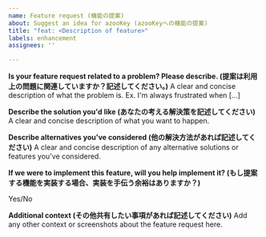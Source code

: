 ```yaml
---
name: Feature request (機能の提案)
about: Suggest an idea for azooKey (azooKeyへの機能の提案)
title: "feat: <Description of feature>"
labels: enhancement
assignees: ''

---
```


**Is your feature request related to a problem? Please describe. (提案は利用上の問題に関連していますか？記述してください。)**
A clear and concise description of what the problem is. Ex. I'm always frustrated when [...]

**Describe the solution you'd like (あなたの考える解決策を記述してください)**
A clear and concise description of what you want to happen.

**Describe alternatives you've considered (他の解決方法があれば記述してください)**
A clear and concise description of any alternative solutions or features you've considered.

**If we were to implement this feature, will you help implement it? (もし提案する機能を実装する場合、実装を手伝う余裕はありますか？)**
<!--ご自身で実装が可能な提案はより受け入れられる可能性が高いです。-->
Yes/No

**Additional context (その他共有したい事項があれば記述してください)**
Add any other context or screenshots about the feature request here.
